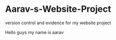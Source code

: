 # Aarav-s-Website-Project
version control and evidence for my website project


Hello guys my name is aarav
